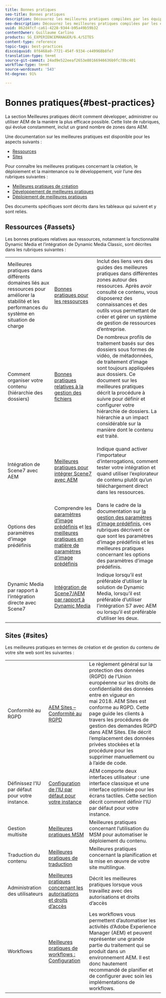 ```yaml
---
title: Bonnes pratiques
seo-title: Bonnes pratiques
description: Découvrez les meilleures pratiques compilées par les équipes d’ingénierie et de conseil d’Adobe pour aider les administrateurs à être opérationnels.
seo-description: Découvrez les meilleures pratiques compilées par les équipes d’ingénierie et de conseil d’Adobe pour aider les administrateurs à être opérationnels.
uuid: 862d4fcf-ca61-4228-9344-b95a49b59b32
contentOwner: Guillaume Carlino
products: SG_EXPERIENCEMANAGER/6.4/SITES
content-type: reference
topic-tags: best-practices
discoiquuid: 8f6468a0-7721-454f-9334-c449968b8fe7
translation-type: tm+mt
source-git-commit: 24ad9e522eeaf2653e80166946636b9fc78bc401
workflow-type: tm+mt
source-wordcount: '543'
ht-degree: 91%

---
```



# Bonnes pratiques{#best-practices}

La section Meilleures pratiques décrit comment développer, administrer ou utiliser AEM de la manière la plus efficace possible. Cette liste de rubriques, qui évolue constamment, inclut un grand nombre de zones dans AEM.

Une documentation sur les meilleures pratiques est disponible pour les aspects suivants :

* [Ressources](#assets)
* [Sites](#sites)

Pour connaître les meilleures pratiques concernant la création, le déploiement et la maintenance ou le développement, voir l’une des rubriques suivantes :

* [Meilleures pratiques de création](/help/sites-authoring/best-practices.md)
* [Développement de meilleures pratiques](/help/sites-developing/best-practices.md)
* [Déploiement de meilleures pratiques](/help/sites-deploying/best-practices.md)

Des documents spécifiques sont décrits dans les tableaux qui suivent et y sont reliés.

## Ressources {#assets}

Les bonnes pratiques relatives aux ressources, notamment la fonctionnalité Dynamic Media et l’intégration de Dynamic Media Classic, sont décrites dans les rubriques suivantes :

<table> 
 <tbody>
  <tr>
   <td>Meilleures pratiques dans différents domaines liés aux ressources pour améliorer la stabilité et les performances du système en situation de charge</td> 
   <td><a href="/help/assets/organize-assets.md">Bonnes pratiques pour les ressources</a></td> 
   <td>Inclut des liens vers des guides des meilleures pratiques dans différentes zones autour des ressources. Après avoir consulté ce contenu, vous disposerez des connaissances et des outils vous permettant de créer et gérer un système de gestion de ressources d’entreprise.</td> 
  </tr>
  <tr>
   <td>Comment organiser votre contenu (hiérarchie des dossiers)</td> 
   <td><a href="/help/assets/organize-assets.md">Bonnes pratiques relatives à la gestion des fichiers</a></td> 
   <td>De nombreux profils de traitement basés sur des dossiers sous formes de vidéo, de métadonnées, de traitement d’image sont toujours appliquées aux dossiers. Ce document sur les meilleures pratiques décrit la procédure à suivre pour définir et configurer votre hiérarchie de dossiers. La hiérarchie a un impact considérable sur la manière dont le contenu est traité. </td> 
  </tr>
  <tr>
   <td>Intégration de Scene7 avec AEM</td> 
   <td><a href="/help/sites-administering/scene7.md#best-practices-for-integrating-scene-with-aem">Meilleures pratiques pour intégrer Scene7 avec AEM</a></td> 
   <td><p>Indique quand activer l’importateur d’interrogations, comment tester votre intégration et quand utiliser l’explorateur de contenu plutôt qu’un téléchargement direct dans les ressources.</p> </td> 
  </tr>
  <tr>
   <td>Options des paramètres d’image prédéfinis</td> 
   <td>Comprendre les <a href="/help/assets/managing-image-presets.md#understanding-image-presets">paramètres d’image prédéfinis</a> et <a href="/help/assets/managing-image-presets.md#image-preset-options">les meilleures pratiques en matière de paramètres d’image prédéfinis</a></td> 
   <td>Dans le cadre de la documentation sur <a href="/help/assets/managing-image-presets.md">la gestion des paramètres d’image prédéfinis</a>, ces rubriques décrivent ce que sont les paramètres d’image prédéfinis et les meilleures pratiques concernant les options des paramètres d’image prédéfinis.</td> 
  </tr>
  <tr>
   <td>Dynamic Media par rapport à l’intégration directe avec Scene7</td> 
   <td><a href="/help/sites-administering/scene7.md#aem-scene-integration-versus-dynamic-media">Intégration de Scene7/AEM par rapport à Dynamic Media</a></td> 
   <td>Indique lorsqu’il est préférable d’utiliser la solution de Dynamic Media, lorsqu’il est préférable d’utiliser l’intégration S7 avec AEM ou lorsqu’il est préférable d’utiliser les deux.</td> 
  </tr>
 </tbody>
</table>

## Sites {#sites}

Les meilleures pratiques en termes de création et de gestion du contenu de votre site web sont les suivantes :

<table> 
 <tbody>
  <tr>
   <td>Conformité au RGPD</td> 
   <td><a href="/help/sites-administering/gdpr-compliance-sites.md">AEM Sites – Conformité au RGPD</a></td> 
   <td>Le règlement général sur la protection des données (RGPD) de l’Union européenne sur les droits de confidentialité des données entre en vigueur en mai 2018. AEM Sites est conforme au RGPD. Cette page guide les clients à travers les procédures de gestion des demandes RGPD dans AEM Sites. Elle décrit l’emplacement des données privées stockées et la procédure pour les supprimer manuellement ou à l’aide de code.</td> 
  </tr>
  <tr>
   <td>Définissez l’IU par défaut pour votre instance.</td> 
   <td><p><a href="/help/sites-authoring/select-ui.md#configuring-the-default-ui-for-your-instance">Configuration de l’IU par défaut pour votre instance</a></p> </td> 
   <td>AEM comporte deux interfaces utilisateur : une interface classique et une interface optimisée pour les écrans tactiles. Cette section décrit comment définir l’IU par défaut pour votre instance.</td> 
  </tr>
  <tr>
   <td>Gestion multisite</td> 
   <td><a href="/help/sites-administering/msm-best-practices.md">Meilleures pratiques MSM</a></td> 
   <td>Meilleures pratiques concernant l’utilisation du MSM pour automatiser le déploiement du contenu. </td> 
  </tr>
  <tr>
   <td>Traduction du contenu</td> 
   <td><a href="/help/sites-administering/tc-bp.md">Meilleures pratiques de traduction</a></td> 
   <td>Meilleures pratiques concernant la planification et la mise en œuvre de votre site multilingue.</td> 
  </tr>
  <tr>
   <td>Administration des utilisateurs</td> 
   <td><a href="/help/sites-administering/security.md#best-practices">Meilleures pratiques concernant les autorisations et droits d’accès</a></td> 
   <td>Décrit les meilleures pratiques lorsque vous travaillez avec des autorisations et droits d’accès </td> 
  </tr>
  <tr>
   <td>Workflows</td> 
   <td><a href="/help/sites-developing/workflows-best-practices.md#configuration">Meilleures pratiques de workflows : Configuration</a></td> 
   <td>Les workflows vous permettent d’automatiser les activités d’Adobe Experience Manager (AEM) et peuvent représenter une grande partie du traitement qui se produit dans un environnement AEM. Il est donc hautement recommandé de planifier et de configurer avec soin les implémentations de workflows.</td> 
  </tr>
 </tbody>
</table>

